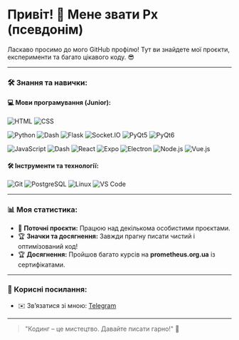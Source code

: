 # Привіт! 👋 Мене звати Px (псевдонім)

Ласкаво просимо до мого GitHub профілю! Тут ви знайдете мої проєкти, експерименти та багато цікавого коду. 😎

---

### 🛠️ Знання та навички:
#### 💻 Мови програмування (Junior):
<p>
<img src="https://img.shields.io/badge/HTML-E34F26?style=for-the-badge&logo=html5&logoColor=white" alt="HTML"/>
<img src="https://img.shields.io/badge/CSS-1572B6?style=for-the-badge&logo=css3&logoColor=white" alt="CSS"/>
</p>

<p>
<img src="https://img.shields.io/badge/Python-3776AB?style=for-the-badge&logo=python&logoColor=white" alt="Python"/>
<img src="https://img.shields.io/badge/—-gray?style=flat-square" alt="Dash" />
   <img src="https://img.shields.io/badge/Flask-000000?style=for-the-badge&logo=flask&logoColor=white" alt="Flask"/>
   <img src="https://img.shields.io/badge/socket.io-010101?style=for-the-badge&logo=socket.io&logoColor=white" alt="Socket.IO"/>
   <img src="https://img.shields.io/badge/PyQt5-41CD52?style=for-the-badge&logo=qt&logoColor=white" alt="PyQt5"/>
   <img src="https://img.shields.io/badge/PyQt6-41CD52?style=for-the-badge&logo=qt&logoColor=white" alt="PyQt6"/>
</p>

<p>
   <img src="https://img.shields.io/badge/JavaScript-F7DF1E?style=for-the-badge&logo=javascript&logoColor=black" alt="JavaScript"/>
   <img src="https://img.shields.io/badge/—-gray?style=flat-square" alt="Dash" />
   <img src="https://img.shields.io/badge/React-61DAFB?style=for-the-badge&logo=react&logoColor=black" alt="React"/>
   <img src="https://img.shields.io/badge/Expo-000020?style=for-the-badge&logo=expo&logoColor=white" alt="Expo"/>
   <img src="https://img.shields.io/badge/Electron-47848F?style=for-the-badge&logo=electron&logoColor=white" alt="Electron"/>
   <img src="https://img.shields.io/badge/Node.js-339933?style=for-the-badge&logo=nodedotjs&logoColor=white" alt="Node.js"/>
   <img src="https://img.shields.io/badge/Vue.js-4FC08D?style=for-the-badge&logo=vue.js&logoColor=white" alt="Vue.js"/>
</p>

#### 🛠️ Інструменти та технології:
<p>
   <img src="https://img.shields.io/badge/Git-F05032?style=for-the-badge&logo=git&logoColor=white" alt="Git"/>
   <img src="https://img.shields.io/badge/PostgreSQL-336791?style=for-the-badge&logo=postgresql&logoColor=white" alt="PostgreSQL"/>
   <img src="https://img.shields.io/badge/Linux%20cmd-FCC624?style=for-the-badge&logo=linux&logoColor=black" alt="Linux"/>
   <img src="https://img.shields.io/badge/VS%20Code-007ACC?style=for-the-badge&logo=visual-studio-code&logoColor=white" alt="VS Code"/>
</p>

---

### 📊 Моя статистика:
- 🔧 **Поточні проєкти:** Працюю над декількома особистими проєктами.
- 🏆 **Значки та досягнення:** Завжди прагну писати чистий і оптимізований код!
- 🏆 **Досягнення:** Пройшов багато курсів на **prometheus.org.ua** із сертифікатами.

---

### 🔗 Корисні посилання:
- ✉️ Зв’язатися зі мною: [Telegram](https://t.me/GitGit228)

---

> "Кодинг – це мистецтво. Давайте писати гарно!" 🎨
